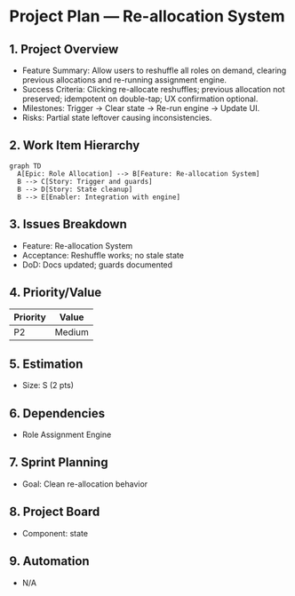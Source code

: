 # Project Plan — Re-allocation System

## 1. Project Overview
- Feature Summary: Allow users to reshuffle all roles on demand, clearing previous allocations and re-running assignment engine.
- Success Criteria: Clicking re-allocate reshuffles; previous allocation not preserved; idempotent on double-tap; UX confirmation optional.
- Milestones: Trigger → Clear state → Re-run engine → Update UI.
- Risks: Partial state leftover causing inconsistencies.

## 2. Work Item Hierarchy
```mermaid
graph TD
  A[Epic: Role Allocation] --> B[Feature: Re-allocation System]
  B --> C[Story: Trigger and guards]
  B --> D[Story: State cleanup]
  B --> E[Enabler: Integration with engine]
```

## 3. Issues Breakdown
- Feature: Re-allocation System
- Acceptance: Reshuffle works; no stale state
- DoD: Docs updated; guards documented

## 4. Priority/Value
| Priority | Value |
|---|---|
| P2 | Medium |

## 5. Estimation
- Size: S (2 pts)

## 6. Dependencies
- Role Assignment Engine

## 7. Sprint Planning
- Goal: Clean re-allocation behavior

## 8. Project Board
- Component: state

## 9. Automation
- N/A
